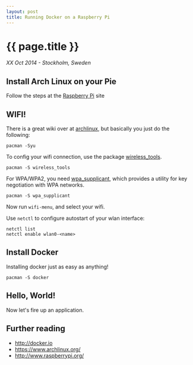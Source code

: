 ```yaml
---
layout: post
title: Running Docker on a Raspberry Pi
---
```


# {{ page.title }}

*XX Oct 2014 - Stockholm, Sweden*


## Install Arch Linux on your Pie
Follow the steps at the [Raspberry Pi](http://archlinuxarm.org/platforms/armv6/raspberry-pi) site 

## WIFI!

There is a great wiki over at [archlinux](https://wiki.archlinux.org/index.php/Wireless_network_configuration),
but basically you just do the following:

`pacman -Syu`

To config your wifi connection, use the package [wireless_tools](https://www.archlinux.org/packages/?name=wireless_tools).

`pacman -S wireless_tools`

For WPA/WPA2, you need [wpa_supplicant](https://www.archlinux.org/packages/?name=wpa_supplicant), which provides a utility for key negotiation with WPA networks.

`pacman -S wpa_supplicant`

Now run `wifi-menu`, and select your wifi.

Use `netctl` to configure autostart of your wlan interface:

```
netctl list
netctl enable wlan0-<name>
```

## Install Docker
Installing docker just as easy as anything!

`pacman -S docker`


## Hello, World!
Now let's fire up an application.

## Further reading
* <http://docker.io>
* <https://www.archlinux.org/>
* <http://www.raspberrypi.org/>
